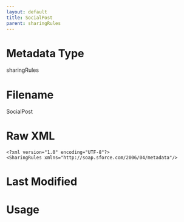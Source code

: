 ```yaml
---
layout: default
title: SocialPost
parent: sharingRules
---
```

# Metadata Type
sharingRules


# Filename 
SocialPost


# Raw XML
```
<?xml version="1.0" encoding="UTF-8"?>
<SharingRules xmlns="http://soap.sforce.com/2006/04/metadata"/>
```


# Last Modified


# Usage
